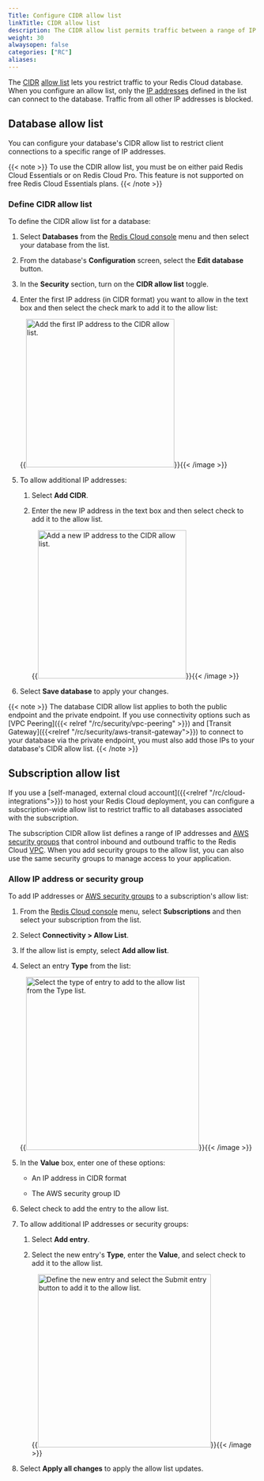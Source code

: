 ```yaml
---
Title: Configure CIDR allow list
linkTitle: CIDR allow list
description: The CIDR allow list permits traffic between a range of IP addresses and the Redis Cloud VPC.
weight: 30
alwaysopen: false
categories: ["RC"]
aliases: 
---
```


The [CIDR](https://en.wikipedia.org/wiki/Classless_Inter-Domain_Routing) [allow list](https://en.wikipedia.org/wiki/Whitelist) lets you restrict traffic to your Redis Cloud database. When you configure an allow list, only the [IP addresses](https://en.wikipedia.org/wiki/IP_address) defined in the list can connect to the database. Traffic from all other IP addresses is blocked.

## Database allow list

You can configure your database's CIDR allow list to restrict client connections to a specific range of IP addresses.

{{< note >}}
To use the CDIR allow list, you must be on either paid Redis Cloud Essentials or on Redis Cloud Pro.  This feature is not supported on free Redis Cloud Essentials plans.
{{< /note >}}

### Define CIDR allow list

To define the CIDR allow list for a database:

1. Select **Databases** from the [Redis Cloud console](https://app.redislabs.com/) menu and then select your database from the list.

1. From the database's **Configuration** screen, select the **Edit database** button.

1. In the **Security** section, turn on the **CIDR allow list** toggle.

1. Enter the first IP address (in CIDR format) you want to allow in the text box and then select the check mark to add it to the allow list:

    {{<image filename="images/rc/database-details-configuration-tab-security-cidr-allowlist-add-first-ip.png" width="300px" alt="Add the first IP address to the CIDR allow list." >}}{{< /image >}}
   
1. To allow additional IP addresses:

    1. Select **Add CIDR**.

    1. Enter the new IP address in the text box and then select check to add it to the allow list.

        {{<image filename="images/rc/database-details-configuration-tab-security-cidr-allowlist-add-more-ips.png" width="300px" alt="Add a new IP address to the CIDR allow list." >}}{{< /image >}}

1. Select **Save database** to apply your changes.

{{< note >}}
The database CIDR allow list applies to both the public endpoint and the private endpoint. If you use connectivity options such as [VPC Peering]({{< relref "/rc/security/vpc-peering" >}}) and [Transit Gateway]({{<relref "/rc/security/aws-transit-gateway">}}) to connect to your database via the private endpoint, you must also add those IPs to your database's CIDR allow list.
{{< /note >}}

## Subscription allow list

If you use a [self-managed, external cloud account]({{<relref "/rc/cloud-integrations">}}) to host your Redis Cloud deployment, you can configure a subscription-wide allow list
to restrict traffic to all databases associated with the subscription.

The subscription CIDR allow list defines a range of IP addresses and [AWS security groups](https://docs.aws.amazon.com/managedservices/latest/userguide/about-security-groups.html) that control inbound and outbound traffic to the Redis Cloud [VPC](https://en.wikipedia.org/wiki/Virtual_private_cloud). When you add security groups to the allow list, you can also use the same security groups to manage access to your application.

### Allow IP address or security group

To add IP addresses or [AWS security groups](https://docs.aws.amazon.com/managedservices/latest/userguide/about-security-groups.html) to a subscription's allow list:

1. From the [Redis Cloud console](https://app.redislabs.com/) menu, select **Subscriptions** and then select your subscription from the list.

1. Select **Connectivity > Allow List**.

1. If the allow list is empty, select **Add allow list**.

1. Select an entry **Type** from the list:

    {{<image filename="images/rc/subscription-connectivity-allow-list-type-dropdown.png" width="350px" alt="Select the type of entry to add to the allow list from the Type list." >}}{{< /image >}}

1. In the **Value** box, enter one of these options:

    - An IP address in CIDR format

    - The AWS security group ID

1. Select check to add the entry to the allow list.

1. To allow additional IP addresses or security groups:

    1. Select **Add entry**.

    1. Select the new entry's **Type**, enter the **Value**, and select check to add it to the allow list.

        {{<image filename="images/rc/subscription-connectivity-allow-list-add-entry.png" width="350px" alt="Define the new entry and select the Submit entry button to add it to the allow list." >}}{{< /image >}}

1. Select **Apply all changes** to apply the allow list updates.
